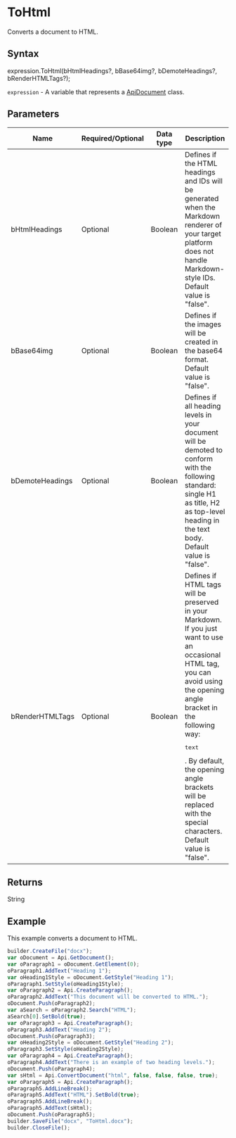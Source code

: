 # ToHtml

Converts a document to HTML.

## Syntax

expression.ToHtml(bHtmlHeadings?, bBase64img?, bDemoteHeadings?, bRenderHTMLTags?);

`expression` - A variable that represents a [ApiDocument](../ApiDocument.md) class.

## Parameters

| **Name** | **Required/Optional** | **Data type** | **Description** |
| ------------- | ------------- | ------------- | ------------- |
| bHtmlHeadings | Optional | Boolean | Defines if the HTML headings and IDs will be generated when the Markdown renderer of your target platform does not handle Markdown-style IDs. Default value is "false". |
| bBase64img | Optional | Boolean | Defines if the images will be created in the base64 format. Default value is "false". |
| bDemoteHeadings | Optional | Boolean | Defines if all heading levels in your document will be demoted to conform with the following standard: single H1 as title, H2 as top-level heading in the text body. Default value is "false". |
| bRenderHTMLTags | Optional | Boolean | Defines if HTML tags will be preserved in your Markdown. If you just want to use an occasional HTML tag, you can avoid using the opening angle bracket in the following way: <pre><tag>text</tag></pre>. By default, the opening angle brackets will be replaced with the special characters. Default value is "false". |

## Returns

String

## Example

This example converts a document to HTML.

```javascript
builder.CreateFile("docx");
var oDocument = Api.GetDocument();
var oParagraph1 = oDocument.GetElement(0);
oParagraph1.AddText("Heading 1");
var oHeading1Style = oDocument.GetStyle("Heading 1");
oParagraph1.SetStyle(oHeading1Style);
var oParagraph2 = Api.CreateParagraph();
oParagraph2.AddText("This document will be converted to HTML.");
oDocument.Push(oParagraph2);
var aSearch = oParagraph2.Search("HTML");
aSearch[0].SetBold(true);
var oParagraph3 = Api.CreateParagraph();
oParagraph3.AddText("Heading 2");
oDocument.Push(oParagraph3);
var oHeading2Style = oDocument.GetStyle("Heading 2");
oParagraph3.SetStyle(oHeading2Style);
var oParagraph4 = Api.CreateParagraph();
oParagraph4.AddText("There is an example of two heading levels.");
oDocument.Push(oParagraph4);
var sHtml = Api.ConvertDocument("html", false, false, false, true);
var oParagraph5 = Api.CreateParagraph();
oParagraph5.AddLineBreak();
oParagraph5.AddText("HTML").SetBold(true);
oParagraph5.AddLineBreak();
oParagraph5.AddText(sHtml);
oDocument.Push(oParagraph5);
builder.SaveFile("docx", "ToHtml.docx");
builder.CloseFile();
```
